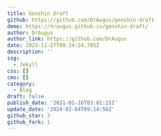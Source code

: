 ```yaml
---
title: Genshin Draft
github: https://github.com/DrAugus/genshin-draft
demo: https://draugus.github.io/genshin-draft/
author: DrAugus
author_link: https://github.com/DrAugus
date: 2023-11-27T09:24:24.785Z
description: ''
ssg:
  - Jekyll
css: []
cms: []
category:
  - Blog
draft: false
publish_date: '2021-01-16T03:01:15Z'
update_date: '2024-02-04T09:14:56Z'
github_star: 3
github_fork: 1
---
```

